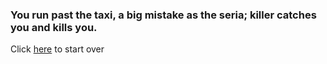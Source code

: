 ### You run past the taxi, a big mistake as the seria; killer catches you and kills you.

Click [here](introduction.md) to start over
